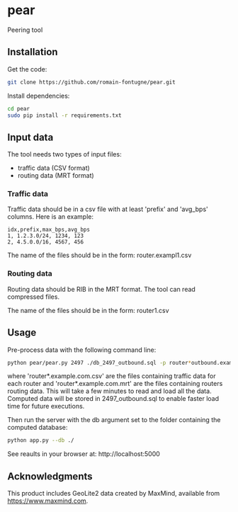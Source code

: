 # pear
Peering tool

## Installation

Get the code:
```zsh
git clone https://github.com/romain-fontugne/pear.git
```

Install dependencies:
```zsh
cd pear
sudo pip install -r requirements.txt
```

## Input data

The tool needs two types of input files:
- traffic data (CSV format)
- routing data (MRT format)

### Traffic data
Traffic data should be in a csv file with at least 'prefix' and 
'avg_bps' columns. Here is an example:
```csv
idx,prefix,max_bps,avg_bps
1, 1.2.3.0/24, 1234, 123
2, 4.5.0.0/16, 4567, 456
```

The name of the files should be in the form: router.exampl1.csv 

### Routing data
Routing data should be RIB in the MRT format. The tool can read compressed files.

The name of the files should be in the form: router1.csv 

## Usage
Pre-process data with the following command line:
```zsh
python pear/pear.py 2497 ./db_2497_outbound.sql -p router*outbound.example.com.csv -b router*.example.com.mrt 
```
where 'router*.example.com.csv' are the files containing traffic data for each
router and 'router*.example.com.mrt' are the files containing routers routing data.
This will take a few minutes to read and load all the data. Computed data will
be stored in 2497_outbound.sql to enable faster load time for future executions.

Then run the server with the db argument set to the folder containing the computed database:
```zsh
python app.py --db ./
```

See reaults in your browser at: http://localhost:5000

## Acknowledgments

This product includes GeoLite2 data created by MaxMind, available from
<a href="https://www.maxmind.com">https://www.maxmind.com</a>.

